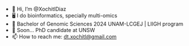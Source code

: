 - 👋 Hi, I’m @XochitlDiaz
- 🖥️ I do bioinformatics, specially multi-omics
- 🧬 Bachelor of Genomic Sciences 2024 UNAM-LCGEJ | LIIGH program
- 🧪 Soon... PhD candidate at UNSW
- 📫 How to reach me: dt.xochitl@gmail.com

<!---
XochitlDiaz/XochitlDiaz is a ✨ special ✨ repository because its `README.md` (this file) appears on your GitHub profile.
You can click the Preview link to take a look at your changes.
--->
